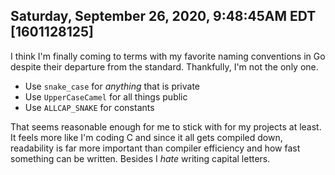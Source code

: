 ## Saturday, September 26, 2020, 9:48:45AM EDT [1601128125]

I think I'm finally coming to terms with my favorite naming conventions
in Go despite their departure from the standard. Thankfully, I'm not the
only one.

* Use `snake_case` for *anything* that is private
* Use `UpperCaseCamel` for all things public
* Use `ALLCAP_SNAKE` for constants

That seems reasonable enough for me to stick with for my projects at
least. It feels more like I'm coding C and since it all gets compiled
down, readability is far more important than compiler efficiency and how
fast something can be written. Besides I *hate* writing capital letters.

